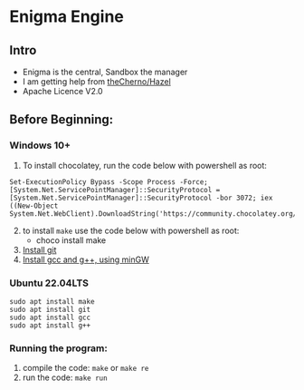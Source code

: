 # Enigma Engine
## Intro
- Enigma is the central, Sandbox the manager
- I am getting help from [theCherno/Hazel](https://github.com/TheCherno/Hazel)
- Apache Licence V2.0

## Before Beginning:
### Windows 10+
1) To install chocolatey, run the code below with powershell as root:
```
Set-ExecutionPolicy Bypass -Scope Process -Force; [System.Net.ServicePointManager]::SecurityProtocol = [System.Net.ServicePointManager]::SecurityProtocol -bor 3072; iex ((New-Object System.Net.WebClient).DownloadString('https://community.chocolatey.org/install.ps1'))
```

2) to install `make` use the code below with powershell as root:
    - choco install make
3) [Install git](https://gitforwindows.org/)
4) [Install gcc and g++, using minGW](https://www.mingw-w64.org/)

### Ubuntu 22.04LTS
```
sudo apt install make
sudo apt install git
sudo apt install gcc
sudo apt install g++
```

### Running the program:

1) compile the code: `make` or `make re`
2) run the code: `make run`
